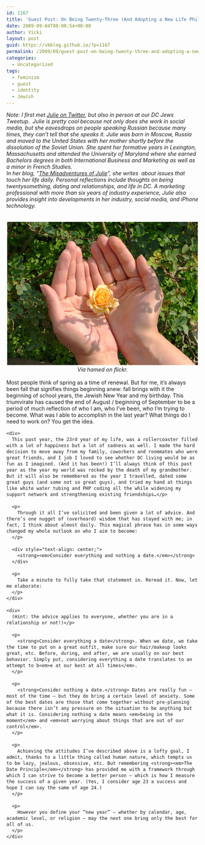 ```yaml
---
id: 1167
title: 'Guest Post: On Being Twenty-Three (And Adopting a New Life Philosophy)'
date: 2009-09-04T00:00:54+00:00
author: Vicki
layout: post
guid: https://vkblog.github.io/?p=1167
permalink: /2009/09/guest-post-on-being-twenty-three-and-adopting-a-new-life-philosophy/
categories:
  - Uncategorized
tags:
  - feminism
  - guest
  - identity
  - Jewish
---
```

<div id=":1o4">
  <em>Note: I first met <a href="http://twitter.com/julieminevich">Julie on Twitter</a>, but also in person at our DC Jews Tweetup.  Julie is pretty cool because not only does she work in social media, but she eavesdrops on people speaking Russian because many times, they can&#8217;t tell that she speaks it. </em><em>Julie was born in Moscow, Russia and moved to the United States with her mother shortly before the dissolution of the Soviet Union. She spent her formative years in Lexington, Massachusetts and attended the University of Maryland where she earned Bachelors degrees in both International Business and Marketing as well as a minor in French Studies.</em>
</div>

<div>
</div>

<div>
  <div>
    <em> In her blog, “</em><a href="http://www.julieminevich.com/" target="_blank"><em>The Misadventures of Julie</em></a><em>”, she writes  about issues that touch her life daily. Personal reflections include thoughts on being twentysomething, dating and relationships, and life in DC. A marketing professional with more than six years of industry experience, Julie also provides insight into developments in her industry, social media, and iPhone technology.</em>
  </div>
  
  <div>
    <em><br /> </em>
  </div>
</div>

<div>
  <em><br /> </em>
</div>

<div style="text-align: center;">
  <em><a href="https://raw.githubusercontent.com/vkblog/vkblog.github.io/master/public/img/2009/09/277221852_476e8916f0.jpg"><img class="aligncenter size-full wp-image-1170" title="277221852_476e8916f0" src="https://raw.githubusercontent.com/vkblog/vkblog.github.io/master/public/img/2009/09/277221852_476e8916f0.jpg" alt="277221852_476e8916f0" width="500" height="375" /></a>Via hamed on flickr.<br /> </em>
</div>

<div>
  <em><br /> </em>
</div>

<div id=":1o4">
  <div>
    Most people think of spring as a time of renewal. But for me, it’s always been fall that signifies things beginning anew: fall brings with it the beginning of school years, the Jewish New Year and my birthday. This triumvirate has caused the end of August / beginning of September to be a period of much reflection of who I am, who I’ve been, who I’m trying to become. What was I able to accomplish in the last year? What things do I need to work on? You get the idea.</p> 
    
    <div>
      This past year, the 23rd year of my life, was a rollercoaster filled with a lot of happiness but a lot of sadness as well. I made the hard decision to move away from my family, coworkers and roommates who were great friends, and I job I loved to see whether DC living would be as fun as I imagined. (And it has been!) I’ll always think of this past year as the year my world was rocked by the death of my grandmother. But it will also be remembered as the year I travelled, dated some great guys (and some not so great guys), and tried my hand at things like white water tubing and PHP coding all the while widening my support network and strengthening existing friendships…</p> 
      
      <p>
        Through it all I’ve solicited and been given a lot of advice. And there’s one nugget of (overheard) wisdom that has stayed with me; in fact, I think about almost daily. This magical phrase has in some ways changed my whole outlook on who I aim to become:
      </p>
      
      <div style="text-align: center;">
        <strong><em>Consider everything and nothing a date.</em></strong>
      </div>
      
      <p>
        Take a minute to fully take that statement in. Reread it. Now, let me elaborate:
      </p>
    </div>
    
    <div>
      (Hint: the advice applies to everyone, whether you are in a relationship or not!)</p> 
      
      <p>
        <strong>Consider everything a date</strong>. When we date, we take the time to put on a great outfit, make sure our hair/makeup looks great, etc. Before, during, and after, we are usually on our best behavior. Simply put, considering everything a date translates to an attempt to b<em>e at our best at all times</em>.
      </p>
      
      <p>
        <strong>Consider nothing a date.</strong> Dates are really fun – most of the time – but they do bring a certain level of anxiety. Some of the best dates are those that come together without pre-planning because there isn’t any pressure on the situation to be anything but what it is. Considering nothing a date means <em>being in the moment</em> and <em>not worrying about things that are out of our control</em>.
      </p>
      
      <p>
        Achieving the attitudes I’ve described above is a lofty goal, I admit, thanks to a little thing called human nature, which tempts us to be lazy, jealous, obsessive, etc. But remembering <strong><em>The Date Principle</em></strong> has provided me with a framework through which I can strive to become a better person – which is how I measure the success of a given year. (Yes, I consider age 23 a success and hope I can say the same of age 24.)
      </p>
      
      <p>
        However you define your “new year” – whether by calendar, age, academic level, or religion – may the next one bring only the best for all of us.
      </p>
    </div>
  </div>
</div>